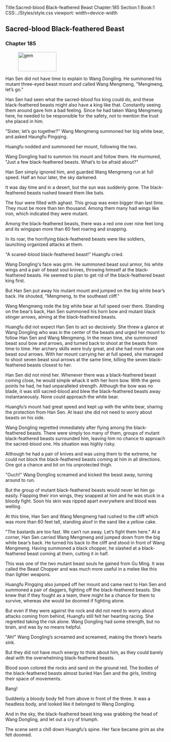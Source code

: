 Title:Sacred-blood Black-feathered Beast 
Chapter:185 
Section:1 
Book:1 
CSS:../Styles/style.css 
viewport: width=device-width
  
## Sacred-blood Black-feathered Beast
### Chapter 185
  
<figure>
	<img src="../Images/gem.gif" alt="gem" id="gem" width="120" height="60" />
</figure>
  

  
Han Sen did not have time to explain to Wang Dongling. He summoned his mutant three-eyed beast mount and called Wang Mengmeng, "Mengmeng, let’s go."

Han Sen had seen what the sacred-blood fox king could do, and these black-feathered beasts might also have a king like that. Constantly seeing them around gave him a bad feeling. Since he had taken Wang Mengmeng here, he needed to be responsible for the safety, not to mention the trust she placed in him.

"Sister, let’s go together?" Wang Mengmeng summoned her big white bear, and asked Haungfu Pingqing.

Huangfu nodded and summoned her mount, following the two.

Wang Dongling had to summon his mount and follow them. He murmured, "Just a few black-feathered beasts. What’s to be afraid about?"

Han Sen simply ignored him, and guarded Wang Mengmeng run at full speed. Half an hour later, the sky darkened.

It was day time and in a desert, but the sun was suddenly gone. The black-feathered beasts rushed toward them like bats.

The four were filled with aghast. This group was even bigger than last time. They must be more than ten thousand. Among them many had wings like iron, which indicated they were mutant.

Among the black-feathered beasts, there was a red one over nine feet long and its wingspan more than 60 feet roaring and snapping.

In its roar, the horrifying black-feathered beasts were like soldiers, launching organized attacks at them.

"A scared-blood black-feathered beast!" Huangfu cried.

Wang Dongling's face was grim. He summoned beast soul armor, his white wings and a pair of beast soul knives, throwing himself at the black-feathered beasts. He seemed to plan to get rid of the black-feathered beast king first.

But Han Sen put away his mutant mount and jumped on the big white bear’s back. He shouted, "Mengmeng, to the southeast cliff."

Wang Mengmeng rode the big white bear at full speed over there. Standing on the bear’s back, Han Sen summoned his horn bow and mutant black stinger arrows, aiming at the black-feathered beasts.

Huangfu did not expect Han Sen to act so decisively. She threw a glance at Wang Dongling who was in the center of the beasts and urged her mount to follow Han Sen and Wang Mengmeng. In the mean time, she summoned beast soul bow and arrows, and turned back to shoot at the beasts from time to time. Her archery skills were truly great, and she had more than one beast soul arrows. With her mount carrying her at full speed, she managed to shoot seven beast soul arrows at the same time, killing the seven black-feathered beasts closest to her.

Han Sen did not mind her. Whenever there was a black-feathered beast coming close, he would simple whack it with her horn bow. With the geno points he had, he had unparalleled strength. Although the bow was no blade, it was still sacred-blood and blew the black-feathered beasts away instantaneously. None could approach the white bear.

Huangfu’s mount had great speed and kept up with the white bear, sharing the protection from Han Sen. At least she did not need to worry about beasts on his side.

Wang Dongling regretted immediately after flying among the black-feathered beasts. There were simply too many of them, groups of mutant black-feathered beasts surrounded him, leaving him no chance to approach the sacred-blood one. His situation was highly risky.

Although he had a pair of knives and was using them to the extreme, he could not block the black-feathered beasts coming at him in all directions. One got a chance and bit on his unprotected thigh.

"Ouch!" Wang Dongling screamed and kicked the beast away, turning around to run.

But the group of mutant black-feathered beasts would never let him go easily. Flapping their iron wings, they snapped at him and he was stuck in a bloody fight. Soon his skin was ripped apart everywhere and blood was welling.

At this time, Han Sen and Wang Mengmeng had rushed to the cliff which was more than 60 feet tall, standing aloof in the sand like a yellow cake.

"The bastards are too fast. We can’t run away. Let’s fight them here." At a corner, Han Sen carried Wang Mengmeng and jumped down from the big white bear’s back. He turned his back to the cliff and stood in front of Wang Mengmeng. Having summoned a black chopper, he slashed at a black-feathered beast coming at them, cutting it in half.

This was one of the two mutant beast souls he gained from Gu Ming. It was called the Beast Chopper and was much more useful in a melee like this than lighter weapons.

Huangfu Pingqing also jumped off her mount and came next to Han Sen and summoned a pair of daggers, fighting off the black-feathered beasts. She knew that if they fought as a team, there might be a chance for them to survive, whereas she would be doomed if fighting alone.

But even if they were against the rock and did not need to worry about attacks coming from behind, Huangfu still felt her hearting racing. She regretted taking the risk alone. Wang Dongling had some strength, but no brain, and was by no means helpful.

"Ah!" Wang Dongling’s screamed and screamed, making the three’s hearts sink.

But they did not have much energy to think about him, as they could barely deal with the overwhelming black-feathered beasts.

Blood soon colored the rocks and sand on the ground red. The bodies of the black-feathered beasts almost buried Han Sen and the girls, limiting their space of movements.

Bang!

Suddenly a bloody body fell from above in front of the three. It was a headless body, and looked like it belonged to Wang Dongling.

And in the sky, the black-feathered beast king was grabbing the head of Wang Dongling, and let out a cry of triumph.

The scene sent a chill down Huangfu’s spine. Her face became grim as she felt doomed.